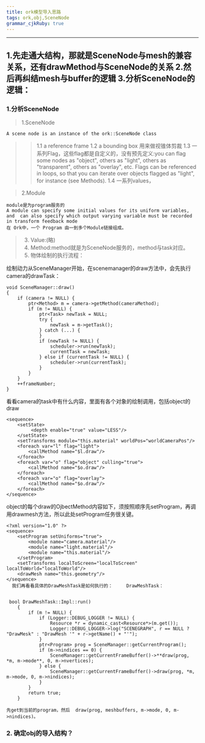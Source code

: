 ```yaml
---
title: ork模型导入思路
tags: ork,obj,SceneNode
grammar_cjkRuby: true
---
```

--------

1.先走通大结构，那就是SceneNode与mesh的兼容关系，还有drawMethod与SceneNode的关系
2.然后再纠结mesh与buffer的逻辑
3.分析SceneNode的逻辑：
--------



### 1.分析SceneNode

> 1.SceneNode
    
    A scene node is an instance of the ork::SceneNode class
    
>> 1.1 a reference frame
>> 1.2 a bounding box 用来做视锥体剪裁
>> 1.3 一系列Flag，这些flag都是自定义的，没有预先定义:you can flag some nodes as "object", others as "light", others as "transparent", others as "overlay", etc. Flags can be referenced in loops, so that you can iterate over objects flagged as "light", for instance (see Methods).
>> 1.4 一系列values，

> 2.Module

    module是为program服务的
    A module can specify some initial values for its uniform variables, and  can also specify which output varying variable must be recorded in transform feedback mode
    在 Ork中，一个 Program 由一到多个Module链接组成。

    
> 3. Value:(略)
> 4. Method:method就是为SceneNode服务的，method与task对应。
> 5. 物体绘制的执行流程：


绘制动力从SceneManager开始，在scenemanager的draw方法中，会先执行camera的drawTask：

    void SceneManager::draw()
    {
        if (camera != NULL) {
            ptr<Method> m = camera->getMethod(cameraMethod);
            if (m != NULL) {
                ptr<Task> newTask = NULL;
                try {
                    newTask = m->getTask();
                } catch (...) {
                }
                if (newTask != NULL) {
                    scheduler->run(newTask);
                    currentTask = newTask;
                } else if (currentTask != NULL) {
                    scheduler->run(currentTask);
                }
            }
        }
        ++frameNumber;
    }

看看camera的task中有什么内容，里面有各个对象的绘制调用，包括object的draw


    <sequence>
        <setState>
             <depth enable="true" value="LESS"/>
        </setState>
        <setTransforms module="this.material" worldPos="worldCameraPos"/>
        <foreach var="l" flag="light">
            <callMethod name="$l.draw"/>
        </foreach>
        <foreach var="o" flag="object" culling="true">
            <callMethod name="$o.draw"/>
        </foreach>
        <foreach var="o" flag="overlay">
            <callMethod name="$o.draw"/>
        </foreach>
    </sequence>



object的每个draw的OjbectMethod内容如下，须按照顺序先setProgram，再调用drawmesh方法，所以此处setProgram任务很关键。

    <?xml version="1.0" ?>
    <sequence> 
        <setProgram setUniforms="true">
            <module name="camera.material"/>
            <module name="light.material"/>
            <module name="this.material"/>
        </setProgram>
        <setTransforms localToScreen="localToScreen" localToWorld="localToWorld"/>
        <drawMesh name="this.geometry"/>
    </sequence>
      我们再看看具体的DrawMeshTask是如何执行的：     DrawMeshTask：
  

     bool DrawMeshTask::Impl::run()
        {
            if (m != NULL) {
                if (Logger::DEBUG_LOGGER != NULL) {
                    Resource *r = dynamic_cast<Resource*>(m.get());
                    Logger::DEBUG_LOGGER->log("SCENEGRAPH", r == NULL ? "DrawMesk" : "DrawMesh '" + r->getName() + "'");
                }
                ptr<Program> prog = SceneManager::getCurrentProgram();
                if (m->nindices == 0) {
                    SceneManager::getCurrentFrameBuffer()->**draw(prog, *m, m->mode**, 0, m->nvertices);
                } else {
                    SceneManager::getCurrentFrameBuffer()->draw(prog, *m, m->mode, 0, m->nindices);
                }
            }
            return true;
        }

    先get到当前的program，然后  draw(prog, meshbuffers, m->mode, 0, m->nindices)。




### 2. 确定obj的导入结构？











